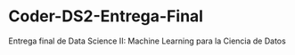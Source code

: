 # Coder-DS2-Entrega-Final
Entrega final de Data Science II: Machine Learning para la Ciencia de Datos
